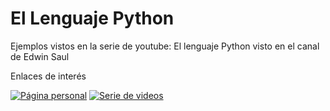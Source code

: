 # El Lenguaje Python

Ejemplos vistos en la serie de youtube: El lenguaje Python
visto en el canal de Edwin Saul

Enlaces de interés

[![Página personal](https://img.shields.io/badge/-pagina_personal-blue)](https://edwinsaul.com)
[![Serie de videos](https://img.shields.io/badge/-serie_de_videos-red)](https://youtube.com/playlist?list=PLylz_JxyuepvFZy1YuDgKRMvErapqgkWK&si=2PzFu-MMQSlvuHtx)

